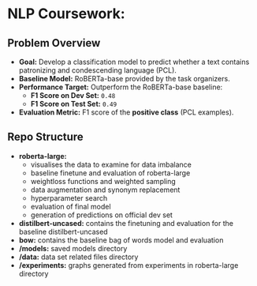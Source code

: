 # NLP Coursework: 

## Problem Overview
- **Goal:** Develop a classification model to predict whether a text contains patronizing and condescending language (PCL).
- **Baseline Model:** RoBERTa-base provided by the task organizers.
- **Performance Target:** Outperform the RoBERTa-base baseline:
  - **F1 Score on Dev Set:** `0.48`
  - **F1 Score on Test Set:** `0.49`
- **Evaluation Metric:** F1 score of the **positive class** (PCL examples).

## Repo Structure
- **roberta-large:**
  - visualises the data to examine for data imbalance
  - baseline finetune and evaluation of roberta-large
  - weightloss functions and weighted sampling
  - data augmentation and synonym replacement
  - hyperparameter search
  - evaluation of final model
  - generation of predictions on official dev set
- **distilbert-uncased:** contains the finetuning and evaluation for the baseline distilbert-uncased
- **bow:** contains the baseline bag of words model and evaluation
- **/models:** saved models directory
- **/data:** data set related files directory
- **/experiments:** graphs generated from experiments in roberta-large directory
